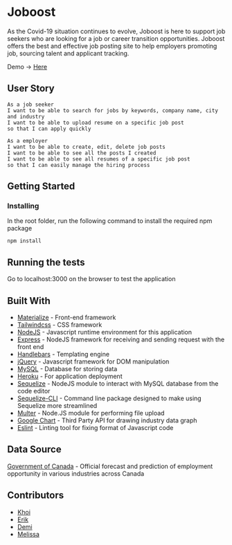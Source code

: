 # Joboost

As the Covid-19 situation continues to evolve, Joboost is here to support job seekers who are looking for a job or career transition opportunities. Joboost offers the best and effective job posting site to help employers promoting job, sourcing talent and applicant tracking.

Demo -> [Here](https://joboost.herokuapp.com/)

## User Story
```
As a job seeker
I want to be able to search for jobs by keywords, company name, city and industry
I want to be able to upload resume on a specific job post
so that I can apply quickly
```

```
As a employer
I want to be able to create, edit, delete job posts
I want to be able to see all the posts I created
I want to be able to see all resumes of a specific job post
so that I can easily manage the hiring process
```
## Getting Started

### Installing

In the root folder, run the following command to install the required npm package

```
npm install
```
## Running the tests

Go to localhost:3000 on the browser to test the application

## Built With

* [Materialize](https://getbootstrap.com/) - Front-end framework
* [Tailwindcss](https://tailwindcss.com/) - CSS framework
* [NodeJS](https://nodejs.org/en/) - Javascript runtime environment for this application
* [Express](https://expressjs.com/) - NodeJS framework for receiving and sending request with the front end
* [Handlebars](https://handlebarsjs.com/) - Templating engine
* [jQuery](https://jquery.com/) - Javascript framework for DOM manipulation
* [MySQL](https://www.mysql.com/) - Database for storing data
* [Heroku](https://www.heroku.com/) - For application deployment
* [Sequelize](https://sequelize.org/) - NodeJS module to interact with MySQL database from the code editor
* [Sequelize-CLI](https://www.npmjs.com/package/sequelize-cli) - Command line package designed to make using Sequelize more streamlined
* [Multer](https://www.npmjs.com/package/multer) - Node.JS module for performing file upload
* [Google Chart](https://developers.google.com/chart) - Third Party API for drawing industry data graph
* [Eslint](https://eslint.org/) - Linting tool for fixing format of Javascript code

## Data Source

[Government of Canada](https://open.canada.ca/data/en/dataset/e80851b8-de68-43bd-a85c-c72e1b3a3890) - Official forecast and prediction of employment opportunity in various industries across Canada

## Contributors

* [Khoi](https://github.com/gh0stl0nely)
* [Erik](https://github.com/ErikBle)
* [Demi](https://github.com/demiwu96)
* [Melissa](https://github.com/Chongmel)
